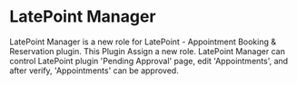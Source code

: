 # LatePoint Manager
LatePoint Manager is a new role for LatePoint - Appointment Booking & Reservation plugin. This Plugin Assign a new role. LatePoint Manager can control LatePoint plugin 'Pending Approval' page, edit 'Appointments', and after verify, 'Appointments' can be approved.